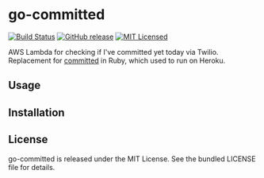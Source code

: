 go-committed
=========

[![Build Status](https://img.shields.io/travis/com/akerl/go-committed.svg)](https://travis-ci.com/akerl/go-committed)
[![GitHub release](https://img.shields.io/github/release/akerl/go-committed.svg)](https://github.com/akerl/go-committed/releases)
[![MIT Licensed](https://img.shields.io/badge/license-MIT-green.svg)](https://tldrlegal.com/license/mit-license)

AWS Lambda for checking if I've committed yet today via Twilio. Replacement for [committed](https://github.com/akerl/committed) in Ruby, which used to run on Heroku.

## Usage

## Installation

## License

go-committed is released under the MIT License. See the bundled LICENSE file for details.
